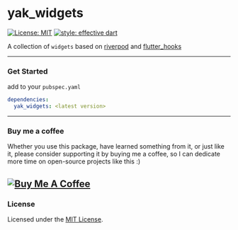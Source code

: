 # yak_widgets
[![License: MIT](https://img.shields.io/badge/license-MIT-blue.svg)](https://opensource.org/licenses/MIT)
[![style: effective dart](https://img.shields.io/badge/style-effective_dart-40c4ff.svg)](https://pub.dev/packages/effective_dart)

A collection of `widgets` based on [riverpod] and [flutter_hooks]

---

### Get Started

add to your `pubspec.yaml`

```yaml
dependencies: 
  yak_widgets: <latest version>
```
---

### Buy me a coffee

Whether you use this package, have learned something from it, or just like it, please consider supporting it by buying me a coffee, so I can dedicate more time on open-source projects like this :)

<a href="https://www.buymeacoffee.com/yakforward" target="_blank"><img src="https://www.buymeacoffee.com/assets/img/custom_images/orange_img.png" alt="Buy Me A Coffee" style="height: auto !important;width: auto !important;" ></a>
---

### License

Licensed under the [MIT License](LICENSE).

[riverpod]: https://pub.dev/packages/riverpod
[flutter_hooks]: https://pub.dev/packages/flutter_hooks